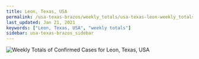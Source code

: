 ```yaml
---
title: Leon, Texas, USA
permalink: /usa-texas-brazos/weekly_totals/usa-texas-leon-weekly_totals.html
last_updated: Jan 21, 2021
keywords: ["Leon, Texas, USA", "weekly totals"]
sidebar: usa-texas-brazos_sidebar
---
```


![Weekly Totals of Confirmed Cases for Leon, Texas, USA](/covid_tracker/images/graphs/usa-texas-leon-weekly_totals_graph.png)
